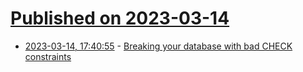 # [Published on 2023-03-14](index.md)

* [2023-03-14, 17:40:55](https://lobste.rs/s/dkhuzd/breaking_your_database_with_bad_check) - [Breaking your database with bad CHECK constraints](https://www.cybertec-postgresql.com/en/bad-check-constraints-postgresql/)
